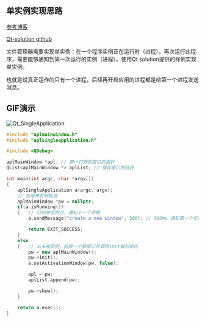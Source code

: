 ## 单实例实现思路

[参考博客](https://blog.csdn.net/liang19890820/article/details/50635954?ops_request_misc=%257B%2522request%255Fid%2522%253A%2522162822844816780265491653%2522%252C%2522scm%2522%253A%252220140713.130102334.pc%255Fblog.%2522%257D&request_id=162822844816780265491653&biz_id=0&utm_medium=distribute.pc_search_result.none-task-blog-2~blog~first_rank_v2~rank_v29-1-50635954.pc_v2_rank_blog_default&utm_term=%E5%AE%9E%E4%BE%8B&spm=1018.2226.3001.4450)

[Qt-solution github](https://github.com/itay-grudev/SingleApplication)

文件管理器需要实现单实例：在一个程序实例正在运行时（进程），再次运行此程序，需要能够通知到第一次运行的实例（进程）。使用Qt solution提供的样例实现单实例。

也就是说真正运作的只有一个进程，后续再开启应用的进程都是给第一个进程发送消息。

## GIF演示

![Qt_SingleApplication](https://cdn.jsdelivr.net/gh/fjnucym/PicGo-CDN/img/Qt_SingleApplication.gif)

```cpp
#include "aplmainwindow.h"
#include "aplsingleapplication.h"

#include <QDebug>

aplMainWindow *apl; // 第一打开的窗口的指针
QList<aplMainWindow *> aplList; // 保存窗口的链表

int main(int argc, char *argv[])
{
    aplSingleApplication a(argc, argv);
    // 应用单实例检测
    aplMainWindow *pw = nullptr;
    if(a.isRunning())
    {   // 已经被实例过，通知上一个进程
        a.sendMessage("create a new window", 500); // 500ms 通知第一个实例创建一个新窗口

        return EXIT_SUCCESS;
    }
    else
    {   // 从未被实例，船舰一个新窗口并调用init做初始化
        pw = new aplMainWindow();
        pw->init();
        a.setActivationWindow(pw, false);

        apl = pw;
        aplList.append(pw);

        pw->show();
    }

    return a.exec();
}
```


